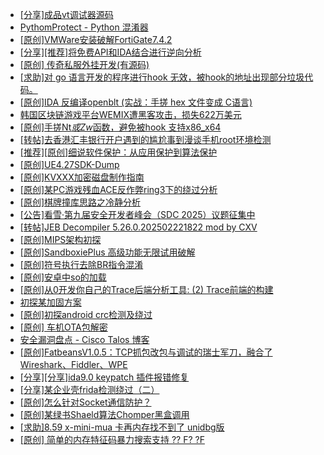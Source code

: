 + [[分享]成品vt调试器源码](https://bbs.kanxue.com/thread-286102.htm)
+ [PythomProtect - Python 混淆器](https://bbs.kanxue.com/thread-285032.htm)
+ [[原创]VMWare安装破解FortiGate7.4.2](https://bbs.kanxue.com/thread-284794.htm)
+ [[分享][推荐]将免费API和IDA结合进行逆向分析](https://bbs.kanxue.com/thread-285659.htm)
+ [[原创] 传奇私服外挂开发(有源码)](https://bbs.kanxue.com/thread-285681.htm)
+ [[求助]对 go 语言开发的程序进行hook 无效，被hook的地址出现部分垃圾代码。](https://bbs.kanxue.com/thread-286096.htm)
+ [[原创]IDA 反编译openblt (实战：手搓 hex 文件变成 C语言)](https://bbs.kanxue.com/thread-285731.htm)
+ [韩国区块链游戏平台WEMIX遭黑客攻击，损失622万美元](https://bbs.kanxue.com/thread-286101.htm)
+ [[原创]手搓Nt*或Zw*函数，避免被hook 支持x86_x64](https://bbs.kanxue.com/thread-284264.htm)
+ [[转帖]去香港汇丰银行开户遇到的尴尬事到漫谈手机root环境检测](https://bbs.kanxue.com/thread-285754.htm)
+ [[推荐][原创]细说软件保护：从应用保护到算法保护](https://bbs.kanxue.com/thread-284629.htm)
+ [[原创]UE4.27SDK-Dump](https://bbs.kanxue.com/thread-282857.htm)
+ [[原创]KVXXX加密磁盘制作指南](https://bbs.kanxue.com/thread-278061.htm)
+ [[原创]某PC游戏残血ACE反作弊ring3下的绕过分析](https://bbs.kanxue.com/thread-284667.htm)
+ [[原创]棋牌撞库思路之冷静分析](https://bbs.kanxue.com/thread-260099.htm)
+ [[公告]看雪·第九届安全开发者峰会（SDC 2025）议题征集中](https://bbs.kanxue.com/thread-285672.htm)
+ [[转帖]JEB Decompiler 5.26.0.202502221822 mod by CXV](https://bbs.kanxue.com/thread-285735.htm)
+ [[原创]MIPS架构初探](https://bbs.kanxue.com/thread-286098.htm)
+ [[原创]SandboxiePlus 高级功能无限试用破解](https://bbs.kanxue.com/thread-286100.htm)
+ [[原创]符号执行去除BR指令混淆](https://bbs.kanxue.com/thread-280737.htm)
+ [[原创]安卓中so的加载](https://bbs.kanxue.com/thread-286004.htm)
+ [[原创]从0开发你自己的Trace后端分析工具: (2) Trace前端的构建](https://bbs.kanxue.com/thread-285745.htm)
+ [初探某加固方案](https://bbs.kanxue.com/thread-282859.htm)
+ [[原创]初探android crc检测及绕过](https://bbs.kanxue.com/thread-285790.htm)
+ [[原创]  车机OTA包解密](https://bbs.kanxue.com/thread-285256.htm)
+ [安全漏洞盘点 - Cisco Talos 博客](https://bbs.kanxue.com/thread-286103.htm)
+ [[原创]FatbeansV1.0.5：TCP抓包改包与调试的瑞士军刀，融合了Wireshark、Fiddler、WPE](https://bbs.kanxue.com/thread-284571.htm)
+ [[分享][分享]ida9.0 keypatch 插件报错修复](https://bbs.kanxue.com/thread-282852.htm)
+ [[分享]某企业壳frida检测绕过（二）](https://bbs.kanxue.com/thread-285964.htm)
+ [[原创]怎么针对Socket通信防护？](https://bbs.kanxue.com/thread-286105.htm)
+ [[原创]某绿书Shaeld算法Chomper黑盒调用](https://bbs.kanxue.com/thread-285705.htm)
+ [[求助]8.59 x-mini-mua  卡再内存找不到了  unidbg版](https://bbs.kanxue.com/thread-285515.htm)
+ [[原创] 简单的内存特征码暴力搜索支持 ?? F? ?F](https://bbs.kanxue.com/thread-284451.htm)
